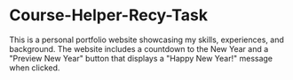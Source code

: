 # Course-Helper-Recy-Task
This is a personal portfolio website showcasing my skills, experiences, and background. The website includes a countdown to the New Year and a "Preview New Year" button that displays a "Happy New Year!" message when clicked.

